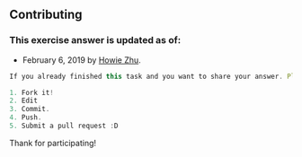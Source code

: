 ## Contributing

### This exercise answer is updated as of:

* February 6, 2019 by [Howie Zhu](https://github.com/LifeisaJourney).

```script.js
If you already finished this task and you want to share your answer. Please follow these steps: 

1. Fork it!
2. Edit
3. Commit.
4. Push.
5. Submit a pull request :D
```

Thank for participating!